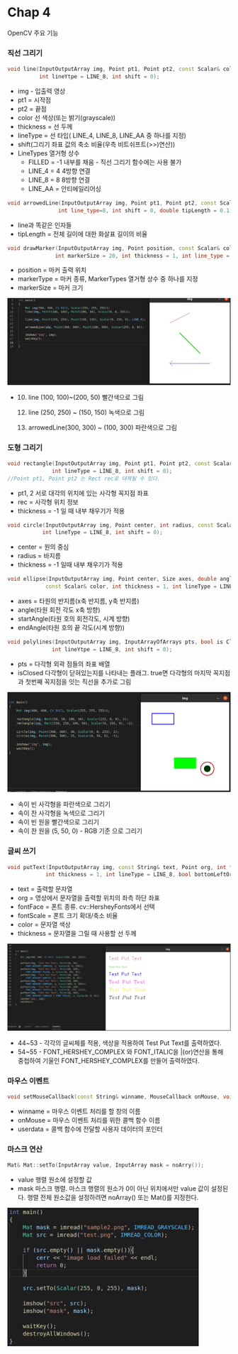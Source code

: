 # Chap 4

OpenCV 주요 기능





### 직선 그리기

```c++
void line(InputOutputArray img, Point pt1, Point pt2, const Scalar& color, int thickness = 1, 
          int lineYtpe = LINE_8, int shift = 0);
```

- img - 입출력 영상
- pt1 = 시작점
- pt2 = 끝점
- color 선 색상(또는 밝기(grayscale))
- thickness = 선 두께
- lineType = 선 타입( LINE_4, LINE_8, LINE_AA 중 하나를 지정)
- shift(그리기 좌표 값의 축소 비율(우측 비트쉬프트(>>)연산))
- LineTypes 열거형 상수
  - FILLED = -1 내부를 채움 - 직선 그리기 함수에는 사용 불가
  - LINE_4 = 4 4방향 연결
  - LINE_8 = 8 8방향 연결
  - LINE_AA = 안티에일리어싱

```c++
void arrowedLine(InputOutputArray img, Point pt1, Point pt2, const Scalar& color, int thickness = 1,
                int line_type=8, int shift = 0, double tipLength = 0.1);
```

- line과 똑같은 인자들
- tipLength = 전체 길이에 대한 화살표 길이의 비율

```c++
void drawMarker(InputOutputArray img, Point position, const Scalar& color, int markerType = MARKER_CROSS,
               int markerSize = 20, int thickness = 1, int line_type = 8);
```

- position = 마커 출력 위치
- markerType = 마커 종류, MarkerTypes 열거형 상수 중 하나를 지정
- markerSize = 마커 크기

![](./drawLine.png)

- 10) line (100, 100)~(200, 50) 빨간색으로 그림

  12. line (250, 250) ~ (150, 150) 녹색으로 그림

  14. arrowedLine(300, 300) ~ (100, 300) 파란색으로 그림



### 도형 그리기

```c++
void rectangle(InputOutputArray img, Point pt1, Point pt2, const Scalar& color, int thickness = 1,
              int lineType = LINE_8, int shift = 0);
//Point pt1, Point pt2 는 Rect rec로 대체될 수 있다.
```

- pt1, 2 서로 대각의 위치에 있는 사각형 꼭지점 좌표
- rec = 사각형 위치 정보
- thickness = -1 일 때 내부 채우기가 적용

```c++
void circle(InputOutputArray img, Point center, int radius, const Scalar& color, int thickness = 1,
           int lineType = LINE_8, int shift = 0);
```

- center = 원의 중심
- radius = 바지름
- thickness = -1 일때 내부 채우기가 적용

```c++
void ellipse(InputOutputArray img, Point center, Size axes, double angle, double startAngle, double endAngle, 
            const Scalar& color, int thickness = 1, int lineType = LINE_8, int shift = 0)
```

- axes = 타원의 반지름(x축 반지름, y축 반지름)
- angle(타원 회전 각도 x축 방향)
- startAngle(타원 호의 회전각도, 시계 방향)
- endAngle(타원 호의 끝 각도(시계 방향))

```c++
void polylines(InputOutputArray img, InputArrayOfArrays pts, bool is Closed, const Scalar& color, int thickness = 1
              int lineYtpe = LINE_8, int shift = 0);
```

- pts = 다각형 외곽 점들의 좌표 배열
- isClosed 다각형이 닫혀있는지를 나타내는 플래그. true면 다각형의 마지막 꼭지점과 첫번째 꼭지점을 잇는 직선을 추가로 그림

![](./drayPoly.png)

- 속이 빈 사각형을 파란색으로 그리기
- 속이 찬 사각형을 녹색으로 그리기
- 속이 빈 원을 빨간색으로 그리기
- 속이 찬 원을 (5, 50, 0) - RGB 기준 으로 그리기



### 글씨 쓰기

```c++
void putText(InputOutputArray img, const String& text, Point org, int fontFace, double fontScale, Scalar color,
            int thickness = 1, int lineType = LINE_8, bool bottomLeftOrigin = False)
```

- text = 출력할 문자열
- org = 영상에서 문자열을 출력할 위치의 좌측 하단 좌표
- fontFace = 폰트 종류. cv::HersheyFonts에서 선택
- fontScale = 폰트 크기 확대/축소 비율
- color = 문자열 색상
- thickness = 문자열을 그릴 때 사용할 선 두께

![](./putText.png)

- 44~53 - 각각의 글씨체를 적용, 색상을 적용하여 Test Put Text를 출력하였다.
- 54~55 - FONT_HERSHEY_COMPLEX 와 FONT_ITALIC을 |(or)연산을 통해 중첩하여 기울인 FONT_HERSHEY_COMPLEX를 만들어 출력하였다.



### 마우스 이벤트

```c++
void setMouseCallback(const String& winname, MouseCallback onMouse, void* userdata = 0);
```

- winname  = 마우스 이벤트 처리를 할 창의 이름
- onMouse  = 마우스 이벤트 처리를 위한 콜백 함수 이름
- userdata = 콜백 함수에 전달할 사용자 데이터의 포인터



### 마스크 연산

```c++
Mat& Mat::setTo(InputArray value, InputArray mask = noArry());
```

- value 행렬 원소에 설정할 값
- mask 마스크 행렬. 마스크 행렬의 원소가 0이 아닌 위치에서만 value 값이 설정된다. 행렬 전체 원소값을 설정하려면 noArray() 또는 Mat()를 지정한다.

![](./maks.png)